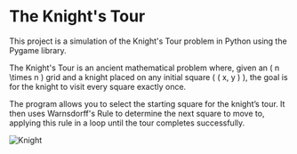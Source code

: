 # The Knight's Tour

This project is a simulation of the Knight's Tour problem in Python using the Pygame library.

The Knight's Tour is an ancient mathematical problem where, given an \( n \times n \) grid and a knight placed on any initial square ( \( x, y \) ), the goal is for the knight to visit every square exactly once.

The program allows you to select the starting square for the knight’s tour. It then uses Warnsdorff's Rule to determine the next square to move to, applying this rule in a loop until the tour completes successfully.

![Knight](https://github.com/user-attachments/assets/4030ed59-ff98-48a4-97c7-c86ab5aa052f)
